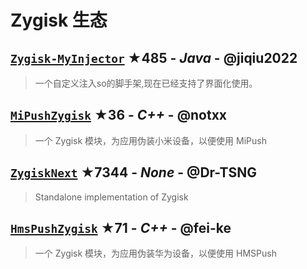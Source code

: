 # Zygisk 生态

## [`Zygisk-MyInjector`](https://github.com/jiqiu2022/Zygisk-MyInjector) ★485 - _Java_ - @jiqiu2022
> 一个自定义注入so的脚手架,现在已经支持了界面化使用。

## [`MiPushZygisk`](https://github.com/notxx/MiPushZygisk) ★36 - _C++_ - @notxx
> 一个 Zygisk 模块，为应用伪装小米设备，以便使用 MiPush

## [`ZygiskNext`](https://github.com/Dr-TSNG/ZygiskNext) ★7344 - _None_ - @Dr-TSNG
> Standalone implementation of Zygisk

## [`HmsPushZygisk`](https://github.com/fei-ke/HmsPushZygisk) ★71 - _C++_ - @fei-ke
> 一个 Zygisk 模块，为应用伪装华为设备，以便使用 HMSPush

